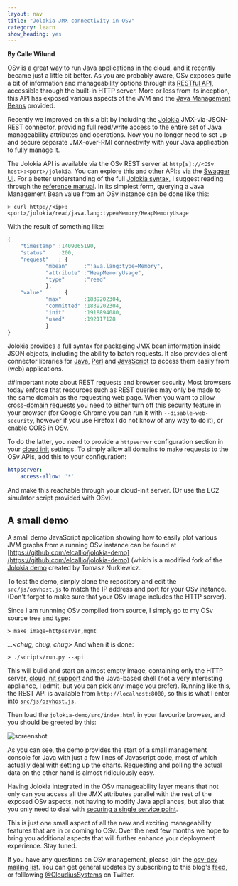 ```yaml
---
layout: nav
title: "Jolokia JMX connectivity in OSv"
category: learn
show_heading: yes
---
```

**By Calle Wilund**

OSv is a great way to run Java applications in the cloud, and it recently became just a little bit better. As you are probably aware, OSv exposes quite a bit of information and manageability options through its [RESTful API](https://github.com/cloudius-systems/osv/wiki/The-RESTful-API), accessible through the built-in HTTP server. More or less from its inception, this API has exposed various aspects of the JVM and the [Java Management Beans](http://docs.oracle.com/javase/7/docs/technotes/guides/jmx/) provided. 

<!--more-->

Recently we improved on this a bit by including the [Jolokia](http://www.jolokia.org/) JMX-via-JSON-REST connector, providing full read/write access to the entire set of Java manageability attributes and operations. Now you no longer need to set up and secure separate JMX-over-RMI connectivity with your Java application to fully manage it. 

The Jolokia API is available via the OSv REST server at <nobr>`http[s]://<OSv host>:<port>/jolokia`</nobr>. You can explore this and other API:s via the [Swagger UI](https://github.com/cloudius-systems/osv/wiki/The-RESTful-API#using-the-swagger-ui).
For a better understanding of the full [Jolokia syntax](http://www.jolokia.org/reference/html/protocol.html), I suggest reading through the [reference manual](http://www.jolokia.org/reference/html/index.html). In its simplest form, querying a Java Management Bean value from an OSv instance can be done like this:

```
> curl http://<ip>:<port>/jolokia/read/java.lang:type=Memory/HeapMemoryUsage
```
With the result of something like:
```javascript
{	
	"timestamp"	:1409065190,
	"status"	:200,
	"request"	: {
			"mbean"		:"java.lang:type=Memory",
			"attribute"	:"HeapMemoryUsage",
			"type"		:"read"
			},
	"value"		: {
			"max"		:1839202304,
			"committed"	:1839202304,
			"init"		:1918894080,
			"used"		:192117128
			}
}
```

Jolokia provides a full syntax for packaging JMX bean information inside JSON objects, including the ability to batch requests.  It also provides client connector libraries for [Java](http://www.jolokia.org/client/java.html), [Perl](http://www.jolokia.org/client/perl.html) and [JavaScript](http://www.jolokia.org/client/javascript.html) to access them easily from (web) applications. 

##Important note about REST requests and browser security
Most browsers today enforce that resources such as REST queries may only be made to the same domain as the requesting web page. When you want to allow [cross-domain requests](http://www.w3.org/TR/cors/) you need to either turn off this security feature in your browser (for Google Chrome you can run it with `--disable-web-security`, however if you use Firefox I do not know of any way to do it), or enable CORS in OSv.

To do the latter, you need to provide a `httpserver` configuration section in your [cloud init](https://github.com/cloudius-systems/osv/wiki/Cloud-init) settings. To simply allow all domains to make requests to the OSv APIs, add this to your configuration:

```yaml
httpserver:
    access-allow: '*'
```
And make this reachable through your cloud-init server. (Or use the EC2 simulator script provided with OSv).

## A small demo
A small demo JavaScript application showing how to easily plot various JVM graphs from a running OSv instance can be found at [https://github.com/elcallio/jolokia-demo](https://github.com/elcallio/jolokia-demo) (which is a modified fork of the [Jolokia demo](https://github.com/nurkiewicz/token-bucket) created by Tomasz Nurkiewicz.

To test the demo, simply clone the repository and edit the <a name="osvhost">`src/js/osvhost.js`</a> to match the IP address and port for your OSv instance. (Don't forget to make sure that your OSv image includes the HTTP server).

Since I am runnning OSv compiled from source, I simply go to my OSv source tree and type:

```
> make image=httpserver,mgmt
```
*...<chug, chug, chug>*
And when it is done:
```
> ./scripts/run.py --api
```

This will build and start an almost empty image, containing only the HTTP server, [cloud init support](https://github.com/cloudius-systems/osv/wiki/Cloud-init) and the Java-based shell (not a very interesting appliance, I admit, but you can pick any image you prefer). Running like this, the REST API is available from `http://localhost:8000`, so this is what I enter into [`src/js/osvhost.js`](#osvhost).

Then load the `jolokia-demo/src/index.html` in your favourite browser, and you should be greeted by this:

![screenshot](/images/jolokia-demo.png)

As you can see, the demo provides the start of a small management console for Java with just a few lines of Javascript code, most of which actually deal with setting up the charts. Requesting and polling the actual data on the other hand is almost ridiculously easy.

Having Jolokia integrated in the OSv manageability layer means that not only can you access all the JMX attributes parallel with the rest of the exposed OSv aspects, not having to modify Java appliances, but also that you only need to deal with [securing a single service point](https://github.com/cloudius-systems/osv/wiki/The-RESTful-API#configuring-ssl). 

This is just one small aspect of all the new and exciting manageability features that are in or coming to OSv. Over the next few months we hope to bring you additional aspects that will further enhance your deployment experience. Stay tuned. 

If you have any questions on OSv management, please join the [osv-dev mailing list](https://groups.google.com/forum/#!forum/osv-dev).  You can get general updates by subscribing to this blog's [feed](http://osv.io/blog/atom.xml), or folllowing [@CloudiusSystems](https://twitter.com/CloudiusSystems) on Twitter.

